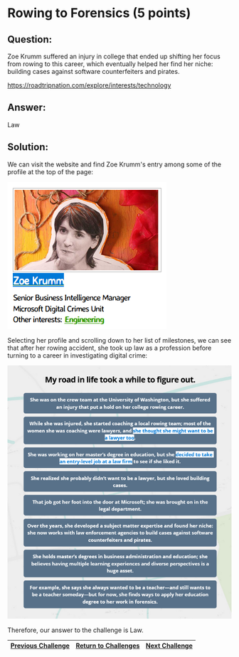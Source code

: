 # Rowing to Forensics (5 points)

## Question:

Zoe Krumm suffered an injury in college that ended up shifting her focus from rowing to this career, which eventually helped her find her niche: building cases against software counterfeiters and pirates.

https://roadtripnation.com/explore/interests/technology

## Answer:

Law

## Solution:

We can visit the website and find Zoe Krumm's entry among some of the profile at the top of the page:

[![zoe-krumm.png](zoe-krumm.png)](https://roadtripnation.com/leader/zoe-krumm)

Selecting her profile and scrolling down to her list of milestones, we can see that after her rowing accident, she took up law as a profession before turning to a career in investigating digital crime:

![roadmap.png](roadmap.png)

Therefore, our answer to the challenge is Law.

| [Previous Challenge](/Challenges/Investigate/3/README.md) | [Return to Challenges](/Challenges/../../../#modules) | [Next Challenge](/Challenges/Investigate/5/README.md) |
| :------- | :-----: | ------: |